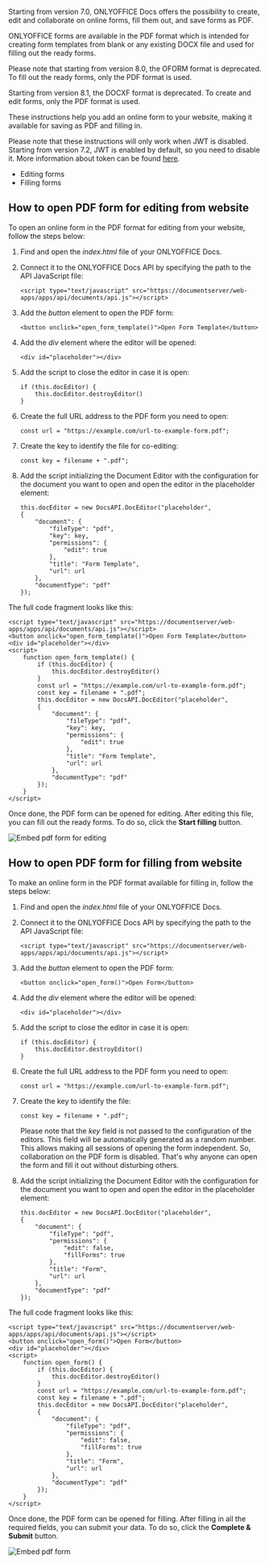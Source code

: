 Starting from version 7.0, ONLYOFFICE Docs offers the possibility to create, edit and collaborate on online forms, fill them out, and save forms as PDF.

ONLYOFFICE forms are available in the PDF format which is intended for creating form templates from blank or any existing DOCX file and used for filling out the ready forms.

Please note that starting from version 8.0, the OFORM format is deprecated. To fill out the ready forms, only the PDF format is used.

Starting from version 8.1, the DOCXF format is deprecated. To create and edit forms, only the PDF format is used.

These instructions help you add an online form to your website, making it available for saving as PDF and filling in.

Please note that these instructions will only work when JWT is disabled. Starting from version 7.2, JWT is enabled by default, so you need to disable it. More information about token can be found [here](/editors/signature/).

* Editing forms
* Filling forms

## How to open PDF form for editing from website

To open an online form in the PDF format for editing from your website, follow the steps below:

1. Find and open the *index.html* file of your ONLYOFFICE Docs.

2. Connect it to the ONLYOFFICE Docs API by specifying the path to the API JavaScript file:

   ```
   <script type="text/javascript" src="https://documentserver/web-apps/apps/api/documents/api.js"></script>
   ```

3. Add the *button* element to open the PDF form:

   ```
   <button onclick="open_form_template()">Open Form Template</button>
   ```

4. Add the *div* element where the editor will be opened:

   ```
   <div id="placeholder"></div>
   ```

5. Add the script to close the editor in case it is open:

   ```
   if (this.docEditor) {
       this.docEditor.destroyEditor()
   }
   ```

6. Create the full URL address to the PDF form you need to open:

   ```
   const url = "https://example.com/url-to-example-form.pdf";
   ```

7. Create the key to identify the file for co-editing:

   ```
   const key = filename + ".pdf";
   ```

8. Add the script initializing the Document Editor with the configuration for the document you want to open and open the editor in the placeholder element:

   ```
   this.docEditor = new DocsAPI.DocEditor("placeholder",
   {
       "document": {
           "fileType": "pdf",
           "key": key,
           "permissions": {
               "edit": true
           },
           "title": "Form Template",
           "url": url
       },
       "documentType": "pdf"
   });
   ```

The full code fragment looks like this:

```
<script type="text/javascript" src="https://documentserver/web-apps/apps/api/documents/api.js"></script>
<button onclick="open_form_template()">Open Form Template</button>
<div id="placeholder"></div>
<script>
    function open_form_template() {
        if (this.docEditor) {
            this.docEditor.destroyEditor()
        }
        const url = "https://example.com/url-to-example-form.pdf";
        const key = filename + ".pdf";
        this.docEditor = new DocsAPI.DocEditor("placeholder",
        {
            "document": {
                "fileType": "pdf",
                "key": key,
                "permissions": {
                    "edit": true
                },
                "title": "Form Template",
                "url": url
            },
            "documentType": "pdf"
        });
    }
</script>
```

Once done, the PDF form can be opened for editing. After editing this file, you can fill out the ready forms. To do so, click the **Start filling** button.

![Embed pdf form for editing](/assets/images/editor/embed-pdf-for-editing.png)

## How to open PDF form for filling from website

To make an online form in the PDF format available for filling in, follow the steps below:

1. Find and open the *index.html* file of your ONLYOFFICE Docs.

2. Connect it to the ONLYOFFICE Docs API by specifying the path to the API JavaScript file:

   ```
   <script type="text/javascript" src="https://documentserver/web-apps/apps/api/documents/api.js"></script>
   ```

3. Add the *button* element to open the PDF form:

   ```
   <button onclick="open_form()">Open Form</button>
   ```

4. Add the *div* element where the editor will be opened:

   ```
   <div id="placeholder"></div>
   ```

5. Add the script to close the editor in case it is open:

   ```
   if (this.docEditor) {
       this.docEditor.destroyEditor()
   }
   ```

6. Create the full URL address to the PDF form you need to open:

   ```
   const url = "https://example.com/url-to-example-form.pdf";
   ```

7. Create the key to identify the file:

   ```
   const key = filename + ".pdf";
   ```

   Please note that the *key* field is not passed to the configuration of the editors. This field will be automatically generated as a random number. This allows making all sessions of opening the form independent. So, collaboration on the PDF form is disabled. That's why anyone can open the form and fill it out without disturbing others.

8. Add the script initializing the Document Editor with the configuration for the document you want to open and open the editor in the placeholder element:

   ```
   this.docEditor = new DocsAPI.DocEditor("placeholder",
   {
       "document": {
           "fileType": "pdf",
           "permissions": {
               "edit": false,
               "fillForms": true
           },
           "title": "Form",
           "url": url
       },
       "documentType": "pdf"
   });
   ```

The full code fragment looks like this:

```
<script type="text/javascript" src="https://documentserver/web-apps/apps/api/documents/api.js"></script>
<button onclick="open_form()">Open Form</button>
<div id="placeholder"></div>
<script>
    function open_form() {
        if (this.docEditor) {
            this.docEditor.destroyEditor()
        }
        const url = "https://example.com/url-to-example-form.pdf";
        const key = filename + ".pdf";
        this.docEditor = new DocsAPI.DocEditor("placeholder",
        {
            "document": {
                "fileType": "pdf",
                "permissions": {
                    "edit": false,
                    "fillForms": true
                },
                "title": "Form",
                "url": url
            },
            "documentType": "pdf"
        });
    }
</script>
```

Once done, the PDF form can be opened for filling. After filling in all the required fields, you can submit your data. To do so, click the **Complete & Submit** button.

![Embed pdf form](/assets/images/editor/embed-pdf.png)
